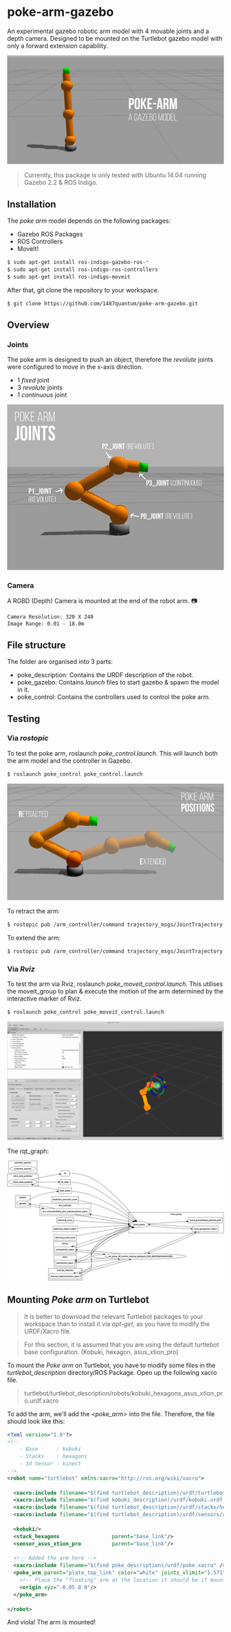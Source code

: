 # poke-arm-gazebo

An experimental gazebo robotic arm model with 4 movable joints and a depth camera. Designed to be mounted on the Turtlebot gazebo model with only a forward extension capability.

![poke_arm_main](img/pa_main.png)

> Currently, this package is only tested with Ubuntu 14.04 running Gazebo 2.2 & ROS Indigo.

## Installation
The *poke arm* model depends on the following packages:
- Gazebo ROS Packages
- ROS Controllers 
- MoveIt!
```bash
$ sudo apt-get install ros-indigo-gazebo-ros-*
$ sudo apt-get install ros-indigo-ros-controllers
$ sudo apt-get install ros-indigo-moveit
```
After that, git clone the repository to your workspace.
```bash
$ git clone https://github.com/1487quantum/poke-arm-gazebo.git
```

## Overview
### Joints
The poke arm is designed to push an object, therefore the *revolute* joints were configured to move in the x-axis direction.
- 1 *fixed* joint
- 3 *revolute* joints
- 1 *continuous* joint

![poke_arm_joints](img/pa_joints.png)

### Camera
A RGBD (Depth) Camera is mounted at the end of the robot arm. :camera:
```
Camera Resolution: 320 X 240
Image Range: 0.01 - 18.0m
```

## File structure
The folder are organised into 3 parts:
- poke_description: Contains the URDF description of the robot.
- poke_gazebo: Contains *launch* files to start gazebo & spawn the model in it.
- poke_control: Contains the controllers used to control the poke arm.

## Testing
### Via *rostopic*
To test the poke arm, roslaunch *poke_control.launch*. This will launch both the arm model and the controller in Gazebo.
```bash
$ roslaunch poke_control poke_control.launch
```
![poke_arm_pose](img/pa_pose.png)

To retract the arm:
```bash
$ rostopic pub /arm_controller/command trajectory_msgs/JointTrajectory '{joint_names: ["p0_joint","p1_joint","p2_joint","p3_joint"], points: [{positions: [-1.2,2.5,0.6,0.0],time_from_start:[1.0,0.0]}]}' -1
```

To extend the arm:
```bash
$ rostopic pub /arm_controller/command trajectory_msgs/JointTrajectory '{joint_names: ["p0_joint","p1_joint","p2_joint","p3_joint"], points: [{positions: [1.2,0.2,0.6,0.0],time_from_start:[1.0,0.0]}]}' -1
```

### Via *Rviz*
To test the arm via Rviz, roslaunch *poke_moveit_control.launch*. This utilises the moveit_group to plan & execute the motion of the arm determined by the interactive marker of Rviz.
```
$ roslaunch poke_control poke_moveit_control.launch
```
![poke_arm_rviz](img/pa_rviz.png)

The rqt_graph:

![poke_arm_rviz](img/pa_rviz_moveit_rqt.png)


## Mounting *Poke arm* on Turtlebot
> It is better to download the relevant Turtlebot packages to your workspace than to install it via *apt-get*, as you have to modify the URDF/Xacro file.

> For this section, it is assumed that you are using the default turtlebot base configuration. (Kobuki, hexagon, asus_xtion_pro)

To mount the *Poke arm* on Turtlebot, you have to modify some files in the *turtlebot_description* directory/ROS Package. Open up the following xacro file. 
> turtlebot/turtlebot_description/robots/kobuki_hexagons_asus_xtion_pro.urdf.xacro

To add the arm, we'll add the *<poke_arm>* into the file. Therefore, the file should look like this:
```xml
<?xml version="1.0"?>
<!--
    - Base      : kobuki
    - Stacks    : hexagons
    - 3d Sensor : kinect
-->
<robot name="turtlebot" xmlns:xacro="http://ros.org/wiki/xacro">

  <xacro:include filename="$(find turtlebot_description)/urdf/turtlebot_common_library.urdf.xacro" />
  <xacro:include filename="$(find kobuki_description)/urdf/kobuki.urdf.xacro" />
  <xacro:include filename="$(find turtlebot_description)/urdf/stacks/hexagons.urdf.xacro"/>
  <xacro:include filename="$(find turtlebot_description)/urdf/sensors/asus_xtion_pro.urdf.xacro"/>

  <kobuki/>
  <stack_hexagons                 parent="base_link"/>
  <sensor_asus_xtion_pro          parent="base_link"/>

  <!-- Added the arm here -->
  <xacro:include filename="$(find poke_description)/urdf/poke.xacro" />
  <poke_arm parent="plate_top_link" color="white" joints_vlimit="1.571">
    <!-- Place the "floating" arm at the location it should be if mounted on a turtlebot -->
    <origin xyz="-0.05 0 0"/>
  </poke_arm>

</robot>
```

And viola! The arm is mounted!
